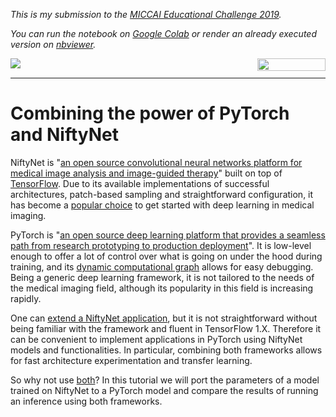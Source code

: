 *This is my submission to the [MICCAI Educational Challenge 2019](https://miccai-sb.github.io/challenge.html).*

*You can run the notebook on [Google Colab](https://colab.research.google.com/github/fepegar/miccai-educational-challenge-2019/blob/master/Combining_the_power_of_PyTorch_and_NiftyNet.ipynb) or render an already executed version on [nbviewer](https://nbviewer.jupyter.org/github/fepegar/miccai-educational-challenge-2019/blob/master/Combining_the_power_of_PyTorch_and_NiftyNet.ipynb?flush_cache=true).*

<a href="https://colab.research.google.com/drive/1vqDojKuC4Svb97LdoEyZQygm3jccX4hr" 
   target="_parent">
   <img align="left" 
      src="https://colab.research.google.com/assets/colab-badge.svg">
</a>

<a href="https://nbviewer.jupyter.org/github/fepegar/miccai-educational-challenge-2019/blob/master/Combining_the_power_of_PyTorch_and_NiftyNet.ipynb?flush_cache=true" 
   target="_parent">
   <img align="right" 
      src="https://raw.githubusercontent.com/jupyter/design/master/logos/Badges/nbviewer_badge.png" 
      width="109" height="20">
</a>

<br />

---

# Combining the power of PyTorch and NiftyNet

NiftyNet is "[an open source convolutional neural networks platform for medical image analysis and image-guided therapy](https://niftynet.io/)" built on top of [TensorFlow](https://www.tensorflow.org/). Due to its available implementations of successful architectures, patch-based sampling and straightforward configuration, it has become a [popular choice](https://github.com/NifTK/NiftyNet/network/members) to get started with deep learning in medical imaging.

PyTorch is "[an open source deep learning platform that provides a seamless path from research prototyping to production deployment](https://pytorch.org/)". It is low-level enough to offer a lot of control over what is going on under the hood during training, and its [dynamic computational graph](https://medium.com/intuitionmachine/pytorch-dynamic-computational-graphs-and-modular-deep-learning-7e7f89f18d1) allows for easy debugging. Being a generic deep learning framework, it is not tailored to the needs of the medical imaging field, although its popularity in this field is increasing rapidly.

One can [extend a NiftyNet application](https://niftynet.readthedocs.io/en/dev/extending_app.html), but it is not straightforward without being familiar with the framework and fluent in TensorFlow 1.X. Therefore it can be convenient to implement applications in PyTorch using NiftyNet models and functionalities. In particular, combining both frameworks allows for fast architecture experimentation and transfer learning.

So why not use [both](https://www.youtube.com/watch?v=vqgSO8_cRio&feature=youtu.be&t=5)? In this tutorial we will port the parameters of a model trained on NiftyNet to a PyTorch model and compare the results of running an inference using both frameworks.
